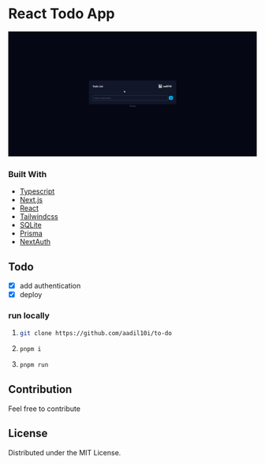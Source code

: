 # React Todo App
![screenrec](https://github.com/aadil10i/to-do/blob/main/brave_WZfk27grw2.gif)


### Built With

* [Typescript](https://www.typescriptlang.org/)
* [Next.js](https://nextjs.org/)
* [React](https://react.dev/)
* [Tailwindcss](https://tailwindcss.com/)
* [SQLite](https://www.sqlite.org/)
* [Prisma](https://www.prisma.io/)
* [NextAuth](https://next-auth.js.org/)

<!-- Todo -->
## Todo

- [x] add authentication
- [x] deploy

### run locally

1. ```sh
   git clone https://github.com/aadil10i/to-do
   ```
3. ```sh
   pnpm i
   ```
4. ```sh
   pnpm run
   ```

<!-- Contribution -->
## Contribution

Feel free to contribute

<!-- LICENSE -->
## License

Distributed under the MIT License.



